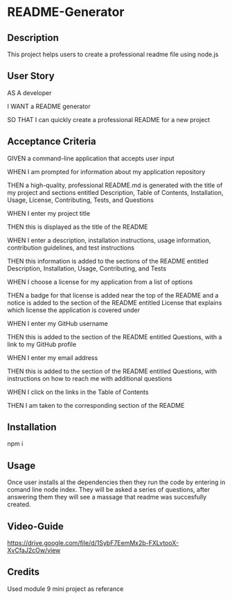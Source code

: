 # README-Generator


## Description

This project helps users to create a professional readme file using node.js 

## User Story 

AS A developer

I WANT a README generator

SO THAT I can quickly create a professional README for a new project


## Acceptance Criteria 

GIVEN a command-line application that accepts user input

WHEN I am prompted for information about my application repository

THEN a high-quality, professional README.md is generated with the title of my project and sections entitled Description, Table of Contents, Installation, Usage, License, Contributing, Tests, and Questions

WHEN I enter my project title

THEN this is displayed as the title of the README

WHEN I enter a description, installation instructions, usage information, contribution guidelines, and test instructions

THEN this information is added to the sections of the README entitled Description, Installation, Usage, Contributing, and Tests

WHEN I choose a license for my application from a list of options

THEN a badge for that license is added near the top of the README and a notice is added to the section of the README entitled 
License that explains which license the application is covered under

WHEN I enter my GitHub username

THEN this is added to the section of the README entitled Questions, with a link to my GitHub profile

WHEN I enter my email address

THEN this is added to the section of the README entitled Questions, with instructions on how to reach me with additional questions

WHEN I click on the links in the Table of Contents

THEN I am taken to the corresponding section of the README



## Installation

npm i

## Usage

Once user installs al the dependencies then they run the code by entering in comand line node index. They will be asked a series of questions, after answering them they will see a massage that readme was succesfully created.  




## Video-Guide

https://drive.google.com/file/d/1SybF7EemMx2b-FXLvtooX-XvCfaJ2cOw/view 

 
## Credits

Used module 9 mini project as referance

